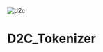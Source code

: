 ![d2c](https://user-images.githubusercontent.com/29969315/188563671-be752621-1002-426f-bbd5-d7dc8f661846.png)

# D2C_Tokenizer
